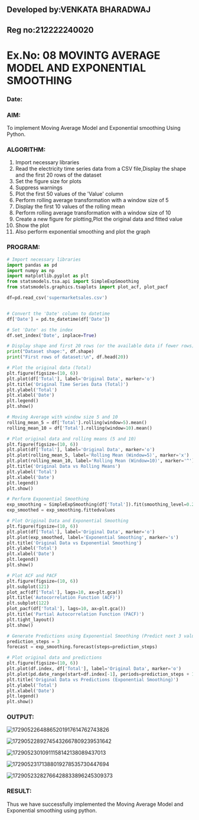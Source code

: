 ## Developed by:VENKATA BHARADWAJ

## Reg no:212222240020

# Ex.No: 08     MOVINTG AVERAGE MODEL AND EXPONENTIAL SMOOTHING
### Date: 


### AIM:
To implement Moving Average Model and Exponential smoothing Using Python.
### ALGORITHM:
1. Import necessary libraries
2. Read the electricity time series data from a CSV file,Display the shape and the first 20 rows of
the dataset
3. Set the figure size for plots
4. Suppress warnings
5. Plot the first 50 values of the 'Value' column
6. Perform rolling average transformation with a window size of 5
7. Display the first 10 values of the rolling mean
8. Perform rolling average transformation with a window size of 10
9. Create a new figure for plotting,Plot the original data and fitted value
10. Show the plot
11. Also perform exponential smoothing and plot the graph
### PROGRAM:
~~~python
# Import necessary libraries
import pandas as pd
import numpy as np
import matplotlib.pyplot as plt
from statsmodels.tsa.api import SimpleExpSmoothing
from statsmodels.graphics.tsaplots import plot_acf, plot_pacf

df=pd.read_csv('supermarketsales.csv')


# Convert the 'Date' column to datetime
df['Date'] = pd.to_datetime(df['Date'])

# Set 'Date' as the index
df.set_index('Date', inplace=True)

# Display shape and first 20 rows (or the available data if fewer rows)
print("Dataset shape:", df.shape)
print("First rows of dataset:\n", df.head(20))

# Plot the original data (Total)
plt.figure(figsize=(10, 6))
plt.plot(df['Total'], label='Original Data', marker='o')
plt.title('Original Time Series Data (Total)')
plt.ylabel('Total')
plt.xlabel('Date')
plt.legend()
plt.show()

# Moving Average with window size 5 and 10
rolling_mean_5 = df['Total'].rolling(window=5).mean()
rolling_mean_10 = df['Total'].rolling(window=10).mean()

# Plot original data and rolling means (5 and 10)
plt.figure(figsize=(10, 6))
plt.plot(df['Total'], label='Original Data', marker='o')
plt.plot(rolling_mean_5, label='Rolling Mean (Window=5)', marker='x')
plt.plot(rolling_mean_10, label='Rolling Mean (Window=10)', marker='^')
plt.title('Original Data vs Rolling Means')
plt.ylabel('Total')
plt.xlabel('Date')
plt.legend()
plt.show()

# Perform Exponential Smoothing
exp_smoothing = SimpleExpSmoothing(df['Total']).fit(smoothing_level=0.2, optimized=False)
exp_smoothed = exp_smoothing.fittedvalues

# Plot Original Data and Exponential Smoothing
plt.figure(figsize=(10, 6))
plt.plot(df['Total'], label='Original Data', marker='o')
plt.plot(exp_smoothed, label='Exponential Smoothing', marker='s')
plt.title('Original Data vs Exponential Smoothing')
plt.ylabel('Total')
plt.xlabel('Date')
plt.legend()
plt.show()

# Plot ACF and PACF
plt.figure(figsize=(10, 6))
plt.subplot(121)
plot_acf(df['Total'], lags=10, ax=plt.gca())
plt.title('Autocorrelation Function (ACF)')
plt.subplot(122)
plot_pacf(df['Total'], lags=10, ax=plt.gca())
plt.title('Partial Autocorrelation Function (PACF)')
plt.tight_layout()
plt.show()

# Generate Predictions using Exponential Smoothing (Predict next 3 values)
prediction_steps = 3
forecast = exp_smoothing.forecast(steps=prediction_steps)

# Plot original data and predictions
plt.figure(figsize=(10, 6))
plt.plot(df.index, df['Total'], label='Original Data', marker='o')
plt.plot(pd.date_range(start=df.index[-1], periods=prediction_steps + 1, freq='D')[1:], forecast, label='Predictions', marker='x')
plt.title('Original Data vs Predictions (Exponential Smoothing)')
plt.ylabel('Total')
plt.xlabel('Date')
plt.legend()
plt.show()
~~~

### OUTPUT:
![17290522648865201917614762743826](https://github.com/user-attachments/assets/22e5ef60-c0e8-45e6-b3e0-77d9dc8edb88)

![17290522892745432667809239531642](https://github.com/user-attachments/assets/09d88492-d352-4aa3-bd90-f52ac26777fc)

![17290523010911158142138089437013](https://github.com/user-attachments/assets/17628ceb-cda5-4480-a5dc-02535c49cbd3)

![17290523171388019278535730447694](https://github.com/user-attachments/assets/00c12b2c-6467-44df-ade1-c939553a21a8)


![17290523282766428833896245309373](https://github.com/user-attachments/assets/585567ac-3732-40a6-994f-2e0dbf347e7d)


### RESULT:
Thus we have successfully implemented the Moving Average Model and Exponential smoothing using python.
